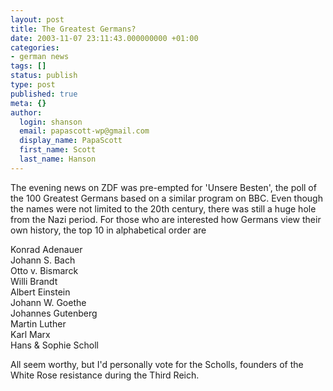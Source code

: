 ```yaml
---
layout: post
title: The Greatest Germans?
date: 2003-11-07 23:11:43.000000000 +01:00
categories:
- german news
tags: []
status: publish
type: post
published: true
meta: {}
author:
  login: shanson
  email: papascott-wp@gmail.com
  display_name: PapaScott
  first_name: Scott
  last_name: Hanson
---
```

<p>The evening news on ZDF was pre-empted for 'Unsere Besten', the poll of the 100 Greatest Germans based on a similar program on BBC. Even though the names were not limited to the 20th century, there was still a huge hole from the Nazi period. For those who are interested how Germans view their own history, the top 10 in alphabetical order are</p>
<p>Konrad Adenauer<br />
Johann S. Bach<br />
Otto v. Bismarck<br />
Willi Brandt<br />
Albert Einstein<br />
Johann W. Goethe<br />
Johannes Gutenberg<br />
Martin Luther<br />
Karl Marx<br />
Hans &amp; Sophie Scholl</p>
<p>All seem worthy, but I'd personally vote for the Scholls, founders of the White Rose resistance during the Third Reich.</p>
